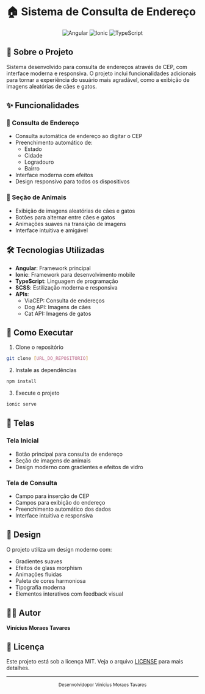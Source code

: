 # 🏠 Sistema de Consulta de Endereço

<div align="center">
  <img src="https://img.shields.io/badge/Angular-DD0031?style=for-the-badge&logo=angular&logoColor=white" alt="Angular"/>
  <img src="https://img.shields.io/badge/Ionic-3880FF?style=for-the-badge&logo=ionic&logoColor=white" alt="Ionic"/>
  <img src="https://img.shields.io/badge/TypeScript-007ACC?style=for-the-badge&logo=typescript&logoColor=white" alt="TypeScript"/>
</div>

## 📝 Sobre o Projeto

Sistema desenvolvido para consulta de endereços através de CEP, com interface moderna e responsiva. O projeto inclui funcionalidades adicionais para tornar a experiência do usuário mais agradável, como a exibição de imagens aleatórias de cães e gatos.

## ✨ Funcionalidades

### 🏡 Consulta de Endereço

- Consulta automática de endereço ao digitar o CEP
- Preenchimento automático de:
  - Estado
  - Cidade
  - Logradouro
  - Bairro
- Interface moderna com efeitos
- Design responsivo para todos os dispositivos

### 🐾 Seção de Animais

- Exibição de imagens aleatórias de cães e gatos
- Botões para alternar entre cães e gatos
- Animações suaves na transição de imagens
- Interface intuitiva e amigável

## 🛠️ Tecnologias Utilizadas

- **Angular**: Framework principal
- **Ionic**: Framework para desenvolvimento mobile
- **TypeScript**: Linguagem de programação
- **SCSS**: Estilização moderna e responsiva
- **APIs**:
  - ViaCEP: Consulta de endereços
  - Dog API: Imagens de cães
  - Cat API: Imagens de gatos

## 🚀 Como Executar

1. Clone o repositório

```bash
git clone [URL_DO_REPOSITÓRIO]
```

2. Instale as dependências

```bash
npm install
```

3. Execute o projeto

```bash
ionic serve
```

## 📱 Telas

### Tela Inicial

- Botão principal para consulta de endereço
- Seção de imagens de animais
- Design moderno com gradientes e efeitos de vidro

### Tela de Consulta

- Campo para inserção de CEP
- Campos para exibição do endereço
- Preenchimento automático dos dados
- Interface intuitiva e responsiva

## 🎨 Design

O projeto utiliza um design moderno com:

- Gradientes suaves
- Efeitos de glass morphism
- Animações fluidas
- Paleta de cores harmoniosa
- Tipografia moderna
- Elementos interativos com feedback visual

## 👨‍💻 Autor

**Vinícius Moraes Tavares**

## 📄 Licença

Este projeto está sob a licença MIT. Veja o arquivo [LICENSE](LICENSE) para mais detalhes.

---

<div align="center">
  <sub>Desenvolvidopor Vinícius Moraes Tavares</sub>
</div>
